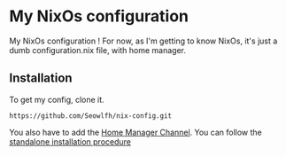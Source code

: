 # My NixOs configuration

My NixOs configuration ! For now, as I'm getting to know NixOs, it's just a dumb configuration.nix file, with home manager.

## Installation

To get my config, clone it.

```
https://github.com/Seowlfh/nix-config.git
```

You also have to add the [Home Manager Channel](https://github.com/nix-community/home-manager). You can follow the [standalone installation procedure](https://nix-community.github.io/home-manager/index.html#sec-install-standalone)
